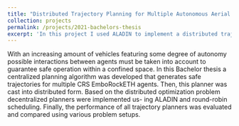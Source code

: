 ```yaml
---
title: "Distributed Trajectory Planning for Multiple Autonomous Aerial Vehicles"
collection: projects
permalink: /projects/2021-bachelors-thesis
excerpt: 'In this project I used ALADIN to implement a distributed trajectory planner for multiple aerial vehicles (such as quadcopters) and compared it to more naïve approaches as well as the coresponding centralized planner. This project served as my bachelo\r's thesis.'
---
```


With an increasing amount of vehicles featuring some degree of autonomy possible interactions between agents must be taken into account to guarantee safe operation within a confined space.
In this Bachelor thesis a centralized planning algorithm was developed that generates safe trajectories for multiple CRS EmboRockETH agents. Then, this planner was cast into distributed form. Based on the distributed optimization problem decentralized planners were implemented us- ing ALADIN and round-robin scheduling. Finally, the performance of all trajectory planners was evaluated and compared using various problem setups.